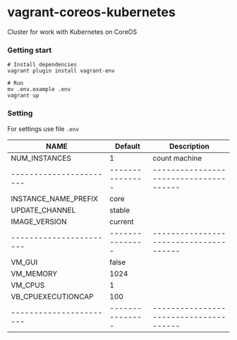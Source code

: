 # vagrant-coreos-kubernetes

Cluster for work with Kubernetes on CoreOS

### Getting start

```
# Install dependencies
vagrant plugin install vagrant-env

# Run
mv .env.example .env
vagrant up
```

### Setting

For settings use file `.env`

| **NAME**              | **Default**   | **Description**                      |
|-----------------------|---------------|--------------------------------------|
| NUM_INSTANCES         | 1             | count machine                        |
|-----------------------|---------------|--------------------------------------|
| INSTANCE_NAME_PREFIX  | core          |                                      |
| UPDATE_CHANNEL        | stable        |                                      |
| IMAGE_VERSION         | current       |                                      |
|-----------------------|---------------|--------------------------------------|
| VM_GUI                | false         |                                      |
| VM_MEMORY             | 1024          |                                      |
| VM_CPUS               | 1             |                                      |
| VB_CPUEXECUTIONCAP    | 100           |                                      |
|-----------------------|---------------|--------------------------------------|
